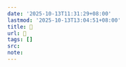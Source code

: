 ```yaml
---
date: '2025-10-13T11:31:29+08:00'
lastmod: '2025-10-13T13:04:51+08:00'
title: 󰩩
url: 󰩩
tags: []
src:
note:
---
```

